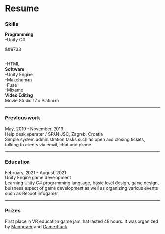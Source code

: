 # Resume

### Skills

<b>Programming</b>
  <br>
  -Unity C#<p>&#9733</p>
  <br>
  -HTML
  <br>
  <b>Software</b>
  <br>
  -Unity Engine<br>
  -Makehuman<br>
  -Fuse<br>
  -Mixamo
  <br>
  <b>Video Editing</b>
  <br>
  Movie Studio 17.o Platinum<br>
  
  ---

### Previous work

May, 2019 – November, 2019<br>
Help desk operater / SPAN JSC, Zagreb, Croatia<br>
Simple system administration tasks such as open and closing tickets, talking to clients via email, chat and phone.
<br>

---

### Education
February, 2021 - August, 2021<br>
Unity Engine game development<br>
Learning Unity C# programming language, basic level design, game design, buisness aspect of game development as well as organizing various events such as Reboot infogamer
<br>

---

### Prizes
First place in VR education game jam that lasted 48 hours. It was organized by <a href="
https://manpower.hr/news/new-post-1623069771">Manpower</a> and <a href="https://game-chuck.com/">Gamechuck</a>
